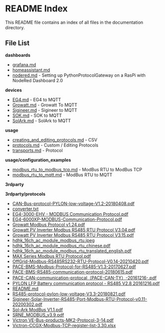 # README Index

This README file contains an index of all files in the documentation directory.

## File List

**dashboards**


- [grafana.md](dashboards/grafana.md)
- [homeassistant.md](dashboards/homeassistant.md)
- [nodered.md](dashboards/nodered.md) -  Setting up PythonProtocolGateway on a RasPi with NodeRed Dashboard 2.0

**devices**


- [EG4.md](devices/EG4.md) -  EG4 to MQTT
- [Growatt.md](devices/Growatt.md) -  Growatt To MQTT
- [Sigineer.md](devices/Sigineer.md) -  Sigineer to MQTT
- [SOK.md](devices/SOK.md) -  SOK to MQTT
- [SolArk.md](devices/SolArk.md) -  SolArk to MQTT

**usage**


- [creating_and_editing_protocols.md](usage/creating_and_editing_protocols.md) -  CSV
- [protocols.md](usage/protocols.md) -  Custom / Editing Protocols
- [transports.md](usage/transports.md) -  Protocol

**usage/configuration_examples**


- [modbus_rtu_to_modbus_tcp.md](usage/configuration_examples/modbus_rtu_to_modbus_tcp.md) -  ModBus RTU to ModBus TCP
- [modbus_rtu_to_mqtt.md](usage/configuration_examples/modbus_rtu_to_mqtt.md) -  ModBus RTU to MQTT

**3rdparty**


**3rdparty/protocols**


- [CAN-Bus-protocol-PYLON-low-voltage-V1.2-20180408.pdf](3rdparty/protocols/CAN-Bus-protocol-PYLON-low-voltage-V1.2-20180408.pdf)
- [converter.txt](3rdparty/protocols/converter.txt)
- [EG4-3000-EHV - MODBUS Communication Protocol.pdf](3rdparty/protocols/EG4-3000-EHV%20-%20MODBUS%20Communication%20Protocol.pdf)
- [EG4-6000XP-MODBUS-Communication-Protocol.pdf](3rdparty/protocols/EG4-6000XP-MODBUS-Communication-Protocol.pdf)
- [Growatt Modbus Protocol v1.24.pdf](3rdparty/protocols/Growatt%20Modbus%20Protocol%20v1.24.pdf)
- [Growatt PV Inverter Modbus RS485 RTU Protocol V3.04.pdf](3rdparty/protocols/Growatt%20PV%20Inverter%20Modbus%20RS485%20RTU%20Protocol%20V3.04.pdf)
- [Growatt PV Inverter Modbus RS485 RTU Protocol V3.15.pdf](3rdparty/protocols/Growatt%20PV%20Inverter%20Modbus%20RS485%20RTU%20Protocol%20V3.15.pdf)
- [hdhk_16ch_ac_module_modbus_rtu.jpeg](3rdparty/protocols/hdhk_16ch_ac_module_modbus_rtu.jpeg)
- [hdhk_16ch_ac_module_modbus_rtu_chinese.pdf](3rdparty/protocols/hdhk_16ch_ac_module_modbus_rtu_chinese.pdf)
- [hdhk_16ch_ac_module_modbus_rtu_translated_english.pdf](3rdparty/protocols/hdhk_16ch_ac_module_modbus_rtu_translated_english.pdf)
- [MAX Series Modbus RTU Protocol.pdf](3rdparty/protocols/MAX%20Series%20Modbus%20RTU%20Protocol.pdf)
- [OffGrid-Modbus-RS485RS232-RTU-Protocol-V0.14-20210420.pdf](3rdparty/protocols/OffGrid-Modbus-RS485RS232-RTU-Protocol-V0.14-20210420.pdf)
- [PACE-BMS-Modbus-Protocol-for-RS485-V1.3-20170627.pdf](3rdparty/protocols/PACE-BMS-Modbus-Protocol-for-RS485-V1.3-20170627.pdf)
- [PACE-BMS-RS485-communication-protocol-20180615.pdf](3rdparty/protocols/PACE-BMS-RS485-communication-protocol-20180615.pdf)
- [PACE-CAN-communication-protocal（PACE-CAN-TY）-20161216-.pdf](3rdparty/protocols/PACE-CAN-communication-protocal%EF%BC%88PACE-CAN-TY%EF%BC%89-20161216-.pdf)
- [PYLON LFP Battery communication protocol - RS485 V2.8 20161216.pdf](3rdparty/protocols/PYLON%20LFP%20Battery%20communication%20protocol%20-%20RS485%20V2.8%2020161216.pdf)
- [README.md](3rdparty/protocols/README.md)
- [RS485-protocol-pylon-low-voltage-V3.3-20180821.pdf](3rdparty/protocols/RS485-protocol-pylon-low-voltage-V3.3-20180821.pdf)
- [Sigineer-Solar-Inverter-RS485-Port-Modbus-RTU-Protocol-v0.11-20200302.pdf](3rdparty/protocols/Sigineer-Solar-Inverter-RS485-Port-Modbus-RTU-Protocol-v0.11-20200302.pdf)
- [Sol-Ark ModBus V1.1.pdf](3rdparty/protocols/Sol-Ark%20ModBus%20V1.1.pdf)
- [SRNE_MODBUS_v3.9.pdf](3rdparty/protocols/SRNE_MODBUS_v3.9.pdf)
- [Victron VE-Bus-products-MK2-Protocol-3-14.pdf](3rdparty/protocols/Victron%20VE-Bus-products-MK2-Protocol-3-14.pdf)
- [Victron-CCGX-Modbus-TCP-register-list-3.30.xlsx](3rdparty/protocols/Victron-CCGX-Modbus-TCP-register-list-3.30.xlsx)

